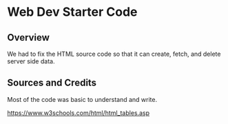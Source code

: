 # Web Dev Starter Code

## Overview

We had to fix the HTML source code so that it can create, fetch, and delete server side data.

## Sources and Credits

Most of the code was basic to understand and write.

https://www.w3schools.com/html/html_tables.asp
